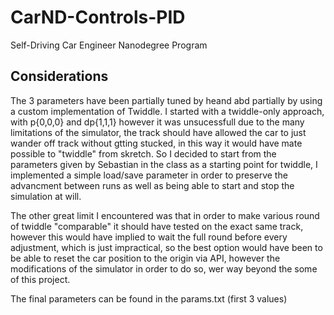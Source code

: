 # CarND-Controls-PID
Self-Driving Car Engineer Nanodegree Program

## Considerations

The 3 parameters have been partially tuned by heand abd partially by using a custom implementation of Twiddle. I started with a twiddle-only approach, with p{0,0,0} and dp{1,1,1} however it was unsucessfull due to the many limitations of the simulator, the track should have allowed the car to just wander off track without gtting stucked, in this way it would have mate possible to "twiddle" from skretch. 
So I decided to start from the parameters given by Sebastian in the class as a starting point for twiddle, I implemented a simple load/save parameter in order to preserve the advancment between runs as well as being able to start and stop the simulation at will.

The other great limit I encountered was that in order to make various round of twiddle "comparable" it should have tested on the exact same track, however this would have implied to wait the full round before every adjustment, which is just impractical, so the best option would have been to be able to reset the car position to the origin via API, however the modifications of the simulator in order to do so, wer way beyond the some of this project.

The final parameters can be found in the params.txt (first 3 values)
